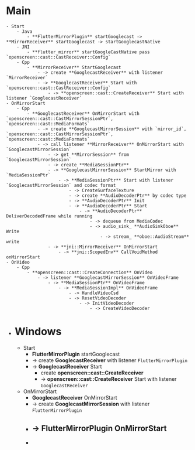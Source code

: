 # Main
	- Start
		- Java
			- **FlutterMirrorPlugin** startGooglecast -> **MirrorReceiver** startGooglecast -> startGooglecastNative
		- JNI
			- **flutter_mirror** startGoogleCastNative pass `openscreen::cast::CastReceiver::Config`
		- Cpp
			- **MirrorReceiver** StartGooglecast
				- -> create **GooglecastReceiver** with listener `MirrorReceiver`
				- -> **GooglecastReceiver** Start with `openscreen::cast::CastReceiver::Config`
					- -> **openscreen::cast::CreateReceiver** Start with listener `GooglecastReceiver`
	- OnMirrorStart
		- Cpp
			- **GooglecastReceiver** OnMirrorStart with `openscreen::cast::CastMirrorSessionPtr`, `openscreen::cast::MediaFormats`
				- -> create **GooglecastMirrorSession** with `mirror_id`, `openscreen::cast::CastMirrorSessionPtr`, `openscreen::cast::MediaFormats`
				- -> call listener **MirrorReceiver** OnMirrorStart with `GooglecastMirrorSession`
					- -> get **MirrorSession** from `GooglecastMirrorSession`
					- -> create **MediaSessionPtr**
					- -> **GooglecastMirrorSession** StartMirror with `MediaSessionPtr`
						- -> **MediaSessionPtr** Start with listener `GooglecastMirrorSession` and codec format
							- -> CreateSurfaceTexture
							- -> create **AudioDecoderPtr** by codec type
							- -> **AudioDecoderPtr** Init
							- -> **AudioDecoderPtr** Start
								- -> **AudioDecoderPtr** DeliverDecodedFrame while running
									- -> dequeue from MediaCodec
									- -> audio_sink_ **AudioSinkOboe** Write
										- -> stream_ **oboe::AudioStream** write
					- -> **jni::MirrorReceiver** OnMirrorStart
						- -> **jni::ScopedEnv** CallVoidMethod onMirrorStart
	- OnVideo
		- Cpp
			- **openscreen::cast::CreateConnection** OnVideo
				- -> listener **GooglecastMirrorSession** OnVideoFrame
					- -> **MediaSessionPtr** OnVideoFrame
						- -> **MediaSessionImpl** OnVideoFrame
							- -> HandleVideoCsd
							- -> ResetVideoDecoder
								- -> InitVideoDecoder
									- -> CreateVideoDecoder
- # Windows
	- Start
		- **FlutterMirrorPlugin** startGooglecast
		- -> create **GooglecastReceiver** with listener `FlutterMirrorPlugin`
		- -> **GooglecastReceiver** Start
			- create **openscreen::cast::CreateReceiver**
			- -> **openscreen::cast::CreateReceiver** Start with listener `GooglecastReceiver`
	- OnMirrorStart
		- **GooglecastReceiver** OnMirrorStart
		- -> create **GooglecastMirrorSession** with listener `FlutterMirrorPlugin`
		- -> **FlutterMirrorPlugin** OnMirrorStart
			-
		-